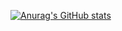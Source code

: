 [![Anurag's GitHub stats](https://github-readme-stats.vercel.app/api?username=Squidable)](https://github.com/anuraghazra/github-readme-stats)
